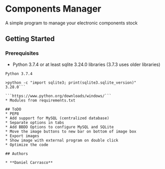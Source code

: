 # Components Manager

A simple program to manage your electronic components stock

## Getting Started

### Prerequisites

* Python 3.7.4 or at least sqlite 3.24.0 libraries (3.7.3 uses older libraries)
```>python --version
Python 3.7.4

>python -c "import sqlite3; print(sqlite3.sqlite_version)"
3.28.0```

```https://www.python.org/downloads/windows/```
* Modules from requirements.txt

## ToDO
* PEP8
* Add support for MySQL (centralized database)
* Separate options in tabs
* Add BBDD Options to configure MySQL and SQLite
* Move the image buttons to new bar on bottom of image box
* Export images
* Show image with external program on double click
* Optimize the code

## Authors

* **Daniel Carrasco**